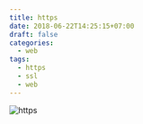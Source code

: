 ```yaml
---
title: https
date: 2018-06-22T14:25:15+07:00
draft: false
categories:
  - web
tags:
  - https
  - ssl
  - web 
---
```


![https](/images/https.png)
